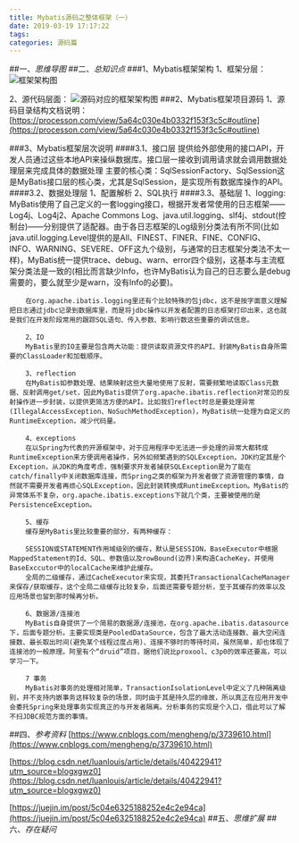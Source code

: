 ```yaml
---
title: Mybatis源码之整体框架（一）
date: 2019-03-19 17:17:22
tags:
categories: 源码篇
---
```

##一、*思维导图*
##二、*总知识点*
###1、Mybatis框架架构
1、框架分层：
![框架架构图](https://i.imgur.com/tPRZeES.png)

2、源代码层面：
![源码对应的框架架构图](https://i.imgur.com/aQSmpMb.png)
###2、Mybatis框架项目源码
	1、源码目录结构文档说明：
[https://processon.com/view/5a64c030e4b0332f153f3c5c#outline](https://processon.com/view/5a64c030e4b0332f153f3c5c#outline)

###3、Mybatis框架层次说明
####3.1、接口层
		提供给外部使用的接口API，开发人员通过这些本地API来操纵数据库。接口层一接收到调用请求就会调用数据处理层来完成具体的数据处理
		主要的核心类：SqlSessionFactory、SqlSession这是MyBatis接口层的核心类，尤其是SqlSession，是实现所有数据库操作的API。
####3.2、数据处理层
		1、配置解析
		2、SQL执行
####3.3、基础层
		1、logging:
		MyBatis使用了自己定义的一套logging接口，根据开发者常使用的日志框架——Log4j、Log4j2、Apache Commons Log、java.util.logging、slf4j、stdout(控制台)——分别提供了适配器。由于各日志框架的Log级别分类法有所不同(比如java.util.logging.Level提供的是All、FINEST、FINER、FINE、CONFIG、INFO、WARNING、SEVERE、OFF这九个级别，与通常的日志框架分类法不太一样)，MyBatis统一提供trace、debug、warn、error四个级别，这基本与主流框架分类法是一致的(相比而言缺少Info，也许MyBatis认为自己的日志要么是debug需要的，要么就至少是warn，没有Info的必要)。
		
		在org.apache.ibatis.logging里还有个比较特殊的包jdbc，这不是按字面意义理解把日志通过jdbc记录到数据库里，而是将jdbc操作以开发者配置的日志框架打印出来，这也就是我们在开发阶段常用的跟踪SQL语句、传入参数、影响行数这些重要的调试信息。
		
		2、IO
		MyBatis里的IO主要是包含两大功能：提供读取资源文件的API、封装MyBatis自身所需要的ClassLoader和加载顺序。
		
		3、reflection
		在MyBatis如参数处理、结果映射这些大量地使用了反射，需要频繁地读取Class元数据、反射调用get/set，因此MyBatis提供了org.apache.ibatis.reflection对常见的反射操作进一步封装，以提供更简洁方便的API。比如我们reflect时总是要处理异常(IllegalAccessException、NoSuchMethodException)，MyBatis统一处理为自定义的RuntimeException，减少代码量。
		
		4、exceptions
		在以Spring为代表的开源框架中，对于应用程序中无法进一步处理的异常大都转成RuntimeException来方便调用者操作，另外如频繁遇到的SQLException，JDK约定其是个Exception，从JDK的角度考虑，强制要求开发者捕获SQLException是为了能在catch/finally中关闭数据库连接，而Spring之类的框架为开发者做了资源管理的事情，自然就不需要开发者再烦心SQLException，因此封装转换成RuntimeException。MyBatis的异常体系不复杂，org.apache.ibatis.exceptions下就几个类，主要被使用的是PersistenceException。
		
		5、缓存
		缓存是MyBatis里比较重要的部分，有两种缓存：
		
		SESSION或STATEMENT作用域级别的缓存，默认是SESSION，BaseExecutor中根据MappedStatement的Id、SQL、参数值以及rowBound(边界)来构造CacheKey，并使用BaseExccutor中的localCache来维护此缓存。
		全局的二级缓存，通过CacheExecutor来实现，其委托TransactionalCacheManager来保存/获取缓存，这个全局二级缓存比较复杂，后面还需要专题分析，至于其缓存的效率以及应用场景也留到那时候再分析。

		6、数据源/连接池
		MyBatis自身提供了一个简易的数据源/连接池，在org.apache.ibatis.datasource下，后面专题分析。主要实现类是PooledDataSource，包含了最大活动连接数、最大空闲连接数、最长取出时间(避免某个线程过度占用)、连接不够时的等待时间，虽然简单，却也体现了连接池的一般原理。阿里有个“druid”项目，据他们说比proxool、c3p0的效率还要高，可以学习一下。
		
		7 事务
		MyBatis对事务的处理相对简单，TransactionIsolationLevel中定义了几种隔离级别，并不支持内嵌事务这样较复杂的场景，同时由于其是持久层的缘故，所以真正在应用开发中会委托Spring来处理事务实现真正的与开发者隔离。分析事务的实现是个入口，借此可以了解不扫JDBC规范方面的事情。
##四、*参考资料*
[https://www.cnblogs.com/mengheng/p/3739610.html](https://www.cnblogs.com/mengheng/p/3739610.html)

[https://blog.csdn.net/luanlouis/article/details/40422941?utm_source=blogxgwz0](https://blog.csdn.net/luanlouis/article/details/40422941?utm_source=blogxgwz0)

[https://juejin.im/post/5c04e6325188252e4c2e94ca](https://juejin.im/post/5c04e6325188252e4c2e94ca)
##五、*思维扩展*
##六、*存在疑问*



